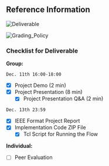 ## Reference Information

![Deliverable](img/Deliverable.png)

![Grading_Policy](img/Grading_Policy.png)

### Checklist for Deliverable

__Group:__

`Dec. 11th 16:00-18:00`

- [x] Project Demo (2 min)
- [x] Project Presentation (8 min)
  - [x] Project Presentation Q&A (2 min)

`Dec. 13th 23:59`

- [x] IEEE Format Project Report
- [x] Implementation Code ZIP File
  - [x] Tcl Script for Running the Flow

__Individual:__

- [ ] Peer Evaluation
